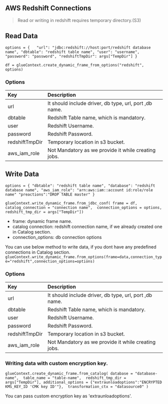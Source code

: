 ## AWS Redshift Connections

> Read or writing in redshift requires temporary directory.(S3)

## Read Data 

`options = {  
     "url": "jdbc:redshift://host:port/redshift database name",
     "dbtable": "redshift table name",
     "user": "username",
     "password": "password",
     "redshiftTmpDir": args["TempDir"]
 }`
 
`df = glueContext.create_dynamic_frame_from_options("redshift", options)`

### Options

| Key | Description|
|:----|:----------|
| url | It should include driver, db type, url, port ,db name.|
| dbtable | Redshift Table name, which is mandatory.|
| user | Redshift Username.|
| password | Redshift Password.|
| redshiftTmpDir | Temporary location in s3 bucket.|
| aws_iam_role | Not Mandatory as we provide it while creating jobs.|


## Write Data

`options = {
     "dbtable": "redshift table name",
     "database": "redshift database name",
     "aws_iam_role": "arn:aws:iam::account id:role/role name"
     "preactions":"DROP TABLE master"
 }`

`glueContext.write_dynamic_frame.from_jdbc_conf(
     frame = df, 
     catalog_connection = "connection name", 
     connection_options = options, 
     redshift_tmp_dir = args["TempDir"])`
     
    
- frame: dynamic frame name.
- catalog connection: redshift connection name, if we already created one in Catalog section.
- connection_options: db connection options

You can use below method to write data, if you dont have any predefined connections in Catalog section.
`glueContext.write_dynamic_frame.from_options(frame=data,connection_type="redshift",connection_options=options)`

### Options

| Key | Description|
|:----|:----------|
| url | It should include driver, db type, url, port ,db name.|
| dbtable | Redshift Table name, which is mandatory.|
| user | Redshift Username.|
| password | Redshift Password.|
| redshiftTmpDir | Temporary location in s3 bucket.|
| aws_iam_role | Not Mandatory as we provide it while creating jobs.|


### Writing data with custom encryption key.

`glueContext.create_dynamic_frame.from_catalog(
       database = "database-name", 
       table_name = "table-name", 
       redshift_tmp_dir = args["TempDir"],
       additional_options = {"extraunloadoptions":"ENCRYPTED KMS_KEY_ID 'CMK key ID'"}, 
       transformation_ctx = "datasource0"
     )`
     
 You can pass custom encryption key as 'extraunloadoptions'.


